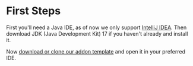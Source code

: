 # First Steps

First you'll need a Java IDE, as of now we only support
<a href="https://www.jetbrains.com/idea/download/" target="_blank">IntelliJ IDEA</a>. Then download JDK (Java Development Kit) 17 if you haven't already and install it.


Now 
<a href="https://github.com/LabyMod/addon-template" target="_blank">download or clone our addon template</a> and open it in your preferred IDE.

